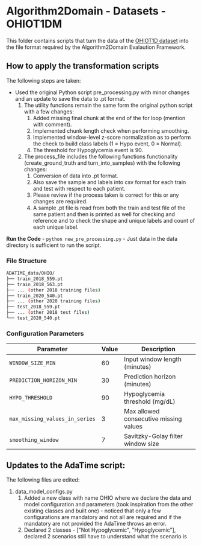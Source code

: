 # Algorithm2Domain - Datasets - OHIOT1DM

This folder contains scripts that turn the data of the [OHIOT1D dataset](https://webpages.charlotte.edu/rbunescu/data/ohiot1dm/OhioT1DM-dataset.html) into the file format required by the Algorithm2Domain Evalaution Framework. 

## How to apply the transformation scripts

The following steps are taken:

- Used the original Python script pre_processing.py with minor changes and an update to save the data to .pt format.
  1. The utility functions remain the same form the original python script with a few changes:
     1. Added missing final chunk at the end of the for loop (mention with comment).
     2. Implemented chunk length check when performing smoothing.
     3. Implemented window-level z-score normalization as to perform the check to build class labels (1 = Hypo event, 0 = Normal).
     4. The threshold for Hypoglycemia event is 90.
  2. The process_file includes the following functions functionality (create_ground_truth and turn_into_samples) with the following changes:
     1. Conversion of data into .pt format.
     2. Also save the sample and labels into csv format for each train and test with respect to each patient.
     3. Please review if the process taken is correct for this or any changes are required.
     4. A sample .pt file is read from both the train and test file of the same patient and then is printed as well for checking and reference and to check the shape and unique labels and count of each unique label.

**Run the Code** - `python new_pre_processing.py` - Just data in the data directory is sufficient to run the script.

### File Structure

```bash
ADATIME_data/OHIO/
├── train_2018_559.pt
├── train_2018_563.pt
├── ... (other 2018 training files)
├── train_2020_540.pt
├── ... (other 2020 training files)
├── test_2018_559.pt
├── ... (other 2018 test files)
└── test_2020_540.pt
```

### Configuration Parameters

| Parameter | Value | Description |
|-----------|-------|-------------|
| `WINDOW_SIZE_MIN` | 60 | Input window length (minutes) |
| `PREDICTION_HORIZON_MIN` | 30 | Prediction horizon (minutes) |
| `HYPO_THRESHOLD` | 90 | Hypoglycemia threshold (mg/dL) |
| `max_missing_values_in_series` | 3 | Max allowed consecutive missing values |
| `smoothing_window` | 7 | Savitzky-Golay filter window size |


## Updates to the AdaTime script:

The following files are edited:

1. data_model_configs.py
   1. Added a new class with name OHIO where we declare the data and model configuration and parameters (took inspiration from the other existing classes and built one) - noticed that only a few configurations are mandatory and not all are required and if the mandatory are not provided the AdaTime throws an error.
   2. Declared 2 classes - ["Not Hypoglycemic", "Hypoglycemic"], declared 2 scenarios still have to understand what the scenario is 